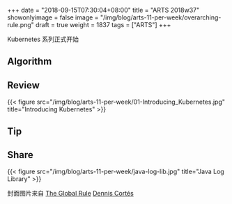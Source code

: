+++
date = "2018-09-15T07:30:04+08:00"
title = "ARTS 2018w37"
showonlyimage = false
image = "/img/blog/arts-11-per-week/overarching-rule.png"
draft = true
weight = 1837
tags = ["ARTS"]
+++

Kubernetes 系列正式开始
<!--more-->

## Algorithm

## Review 

{{< figure src="/img/blog/arts-11-per-week/01-Introducing_Kubernetes.jpg" title="Introducing Kubernetes" >}}

## Tip

## Share

{{< figure src="/img/blog/arts-11-per-week/java-log-lib.jpg" title="Java Log Library" >}}

封面图片来自 [The Global Rule](https://dribbble.com/shots/4026013-The-Global-Rule) <a href="https://dribbble.com/fromcortes"><i class="fa fa-dribbble" aria-hidden="true"></i> Dennis Cortés</a>